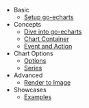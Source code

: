 - Basic
    - [Setup go-echarts](en-us/)
- Concepts
    - [Dive into go-echarts](en-us/dive-into)
    - [Chart Container](en-us/chart-container)
    - [Event and Action](en-us/event-and-action)
- Chart Options
    - [Options](en-us/options/options)
    - [Series](en-us/options/series)
- Advanced
    - [Render to Image](en-us/render-to-image)
- Showcases
    - [Examples](en-us/examples)

<!--
TODO:
    - [Chart Options](en-us/chart-options)
- Ecosystems
- Showcases
- Release
    - [Version Control](en-us/version-contrl)
    - [Releases](en-us/release)
-->
